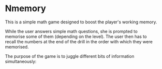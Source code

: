 # Nmemory

This is a simple math game designed to boost the player's working memory. 

While the user answers simple math questions, she is prompted to memorise some of them (depending on the level). The user then has to recall the numbers at the end of the drill in the order with which they were memorised. 

The purpose of the game is to juggle different bits of information simultaneously:
